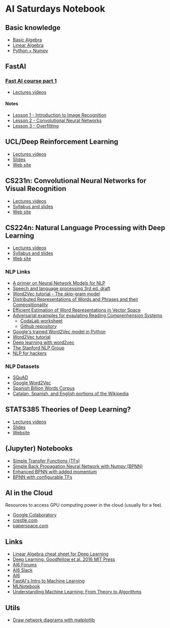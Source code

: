 # AI Saturdays Notebook


## Basic knowledge

* [Basic Algebra](https://en.wikibooks.org/wiki/Basic_Algebra)
* [Linear Algebra](https://www.youtube.com/watch?v=kjBOesZCoqc&list=PLZHQObOWTQDPD3MizzM2xVFitgF8hE_ab)
* [Python + Numpy](https://github.com/kuleshov/cs228-material)


## FastAI

### [Fast AI course part 1](https://course.fast.ai/)

* [Lectures videos](https://www.youtube.com/playlist?list=PLfYUBJiXbdtS2UQRzyrxmyVHoGW0gmLSM)

#### Notes

  - [Lesson 1 - Introduction to Image
    Recognition](dl1/dl1_lesson1)
  - [Lesson 2 - Convolutional Neural Networks](dl1/dl1_lesson2)
  - [Lesson 3 - Overfitting](dl1/dl1_lesson3)


## UCL/Deep Reinforcement Learning

* [Lectures videos](https://www.youtube.com/watch?v=2pWv7GOvuf0&list=PLMenL_w8ROqkPwMqbDlYkFC0Ely1Sb6AE)
* [Slides](http://www0.cs.ucl.ac.uk/staff/d.silver/web/Teaching.html)
* [Web site](http://www0.cs.ucl.ac.uk/staff/d.silver/web/Teaching.html)


## CS231n: Convolutional Neural Networks for Visual Recognition

* [Lectures videos](https://www.youtube.com/playlist?list=PL3FW7Lu3i5JvHM8ljYj-zLfQRF3EO8sYv)
* [Syllabus and slides](http://cs231n.stanford.edu/syllabus.html)
* [Web site](http://cs231n.stanford.edu/)


## CS224n: Natural Language Processing with Deep Learning

* [Lectures videos](https://www.youtube.com/playlist?list=PL3FW7Lu3i5Jsnh1rnUwq_TcylNr7EkRe6)
* [Syllabus and slides](http://web.stanford.edu/class/cs224n/syllabus.html)
* [Web site](http://web.stanford.edu/class/cs224n/)


### NLP Links

* [A primer on Neural Network Models for NLP](http://u.cs.biu.ac.il/~yogo/nnlp.pdf)
* [Speech and language processing 3rd ed. draft](https://web.stanford.edu/~jurafsky/slp3/)
* [Word2Vec tutorial - The skip-gram model](http://mccormickml.com/2016/04/19/word2vec-tutorial-the-skip-gram-model/)
* [Distributed Representations of Words and Phrases and their Compositionality](http://papers.nips.cc/paper/5021-distributed-representations-of-words-and-phrases-and-their-compositionality.pdf)
* [Efficient Estimation of Word Representations in Vector Space](https://arxiv.org/pdf/1301.3781.pdf)
* [Adversarial examples for evaulating Reading Comprenhension Systems](https://arxiv.org/pdf/1707.07328.pdf)
  - [CodaLab worksheet](https://worksheets.codalab.org/worksheets/0xc86d3ebe69a3427d91f9aaa63f7d1e7d/)
  - [Github repository](https://github.com/robinjia/adversarial-squad)
* [Google's trained Word2Vec model in Python](http://mccormickml.com/2016/04/12/googles-pretrained-word2vec-model-in-python/)
* [Word2Vec tutorial](https://rare-technologies.com/word2vec-tutorial/)
* [Deep learning with word2vec](https://radimrehurek.com/gensim/models/word2vec.html)
* [The Stanford NLP Group](https://nlp.stanford.edu/)
* [NLP for hackers](https://nlpforhackers.io/)


### NLP Datasets

* [SQuAD](https://rajpurkar.github.io/SQuAD-explorer/)
* [Google Word2Vec](https://code.google.com/archive/p/word2vec/)
* [Spanish Billion Words Corpus](http://crscardellino.me/SBWCE/)
* [Catalan, Spanish, and English portions of the Wikipedia](http://www.lsi.upc.edu/~nlp/wikicorpus/)


## STATS385 Theories of Deep Learning?

* [Lectures videos](https://www.youtube.com/playlist?list=PLog56cvzJcj5nSZqhe-WzImVT9FiSSne3)
* [Slides](https://stats385.github.io/lecture_slides)
* [Website](https://www.researchgate.net/project/Theories-of-Deep-Learning)


## (Jupyter) Notebooks

* [Simple Transfer Functions (TFs)](https://github.com/ecelis/ai6notebook/blob/master/notebooks/Simple%20Transfer%20Functions.ipynb)
* [Simple Back Propagation Neural Network with Numpy (BPNN)](https://github.com/ecelis/ai6notebook/blob/master/notebooks/Simple%20Neural%20Network%20with%20Numpy.ipynb)
* [Enhanced BPNN with added
  momentum](https://github.com/ecelis/ai6notebook/blob/master/notebooks/Simple%20Neural%20Network2%20with%20Numpy.ipynb)
* [BPNN with configurable TFs](https://github.com/ecelis/ai6notebook/blob/master/notebooks/Simple%20Neural%20Network3%20with%20Numpy.ipynb)


## AI in the Cloud

Resources to access GPU computing power in the cloud (usually for a
fee).

* [Google Colaboratory](https://colab.research.google.com/)
* [crestle.com](https://www.crestle.com/)
* [paperspace.com](https://www.paperspace.com)


## Links

* [Linear Algebra cheat sheet for Deep Learning](https://towardsdatascience.com/linear-algebra-cheat-sheet-for-deep-learning-cd67aba4526c)
* [Deep Learning, Goodfellow et al. 2016 MIT Press](http://www.deeplearningbook.org/)
* [AI6 Forums](https://ai6forums.nurture.ai)
* [AI6 Slack](https://aisaturdays.slack.com)
* [AI6](https://nurture.ai/ai-saturdays)
* [FastAI's Intro to Machine Learning](http://forums.fast.ai/t/another-treat-early-access-to-intro-to-machine-learning-videos/6826)
* [MLNotebook](https://mlnotebook.github.io/)
* [Understanding Machine Learning: From Theory to Algorithms](http://www.cs.huji.ac.il/~shais/UnderstandingMachineLearning/)


## Utils

* [Draw network diagrams with matplotlib](https://gist.github.com/dvgodoy/0db802cfb8edd488dfbd524302ca4be7)
